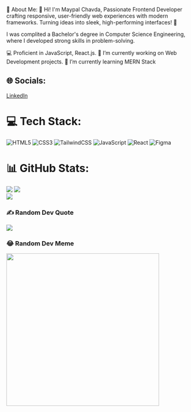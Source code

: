 💫 About Me:
👋 Hi! I'm Maypal Chavda, Passionate Frontend Developer crafting responsive, user-friendly web experiences with modern frameworks. Turning ideas into sleek, high-performing interfaces! 🚀

I was complited a Bachelor's degree in Computer Science Engineering, where I developed strong skills in problem-solving.

💻 Proficient in JavaScript, React.js.
🔭 I’m currently working on Web Development projects.
🌱 I’m currently learning MERN Stack


## 🌐 Socials:
[LinkedIn](https://www.linkedin.com/in/chavda-maypal-/)

# 💻 Tech Stack:
![HTML5](https://img.shields.io/badge/html5-%23E34F26.svg?style=for-the-badge&logo=html5&logoColor=white)  ![CSS3](https://img.shields.io/badge/css3-%231572B6.svg?style=for-the-badge&logo=css3&logoColor=white)  ![TailwindCSS](https://img.shields.io/badge/tailwindcss-%2338B2AC.svg?style=for-the-badge&logo=tailwind-css&logoColor=white)  ![JavaScript](https://img.shields.io/badge/javascript-%23323330.svg?style=for-the-badge&logo=javascript&logoColor=%23F7DF1E)  ![React](https://img.shields.io/badge/react-%2320232a.svg?style=for-the-badge&logo=react&logoColor=%2361DAFB)  ![Figma](https://img.shields.io/badge/figma-%23F24E1E.svg?style=for-the-badge&logo=figma&logoColor=white)

# 📊 GitHub Stats:

![](https://github-readme-stats.vercel.app/api?username=Maypal19&theme=dark&hide_border=false&include_all_commits=false&count_private=false)
![](https://github-readme-streak-stats.herokuapp.com/?user=Maypal19&theme=dark&hide_border=false)
<br/>
![](https://github-readme-stats.vercel.app/api/top-langs/?username=Maypal19&theme=dark&hide_border=false&include_all_commits=false&count_private=false&layout=compact)

### ✍️ Random Dev Quote
![](https://quotes-github-readme.vercel.app/api?type=horizontal&theme=dark)

### 😂 Random Dev Meme
<img src='https://randommeme-five.vercel.app/' style="height: 400px;"/> 



